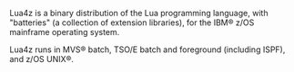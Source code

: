 Lua4z is a binary distribution of the Lua programming language, with "batteries" (a collection of extension libraries), for the IBM® z/OS mainframe operating system.

Lua4z runs in MVS® batch, TSO/E batch and foreground (including ISPF), and z/OS UNIX®.
